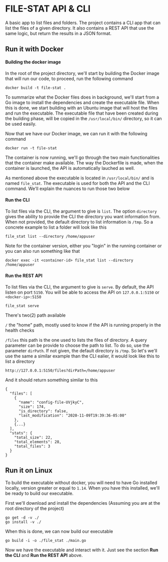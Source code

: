 # FILE-STAT API & CLI

A basic app to list files and folders. The project contains a CLI app that can list the files of a given directory. 
It also contains a REST API that use the same logic, but return the results in a JSON format.


## Run it with Docker


#### Building the docker image

In the root of the project directory, we'll start by building the Docker image that will run our code, to proceed, 
run the following command

    docker build -t file-stat .

To summarize what the Docker files does in background, we'll start from a Go image to install the dependencies and 
create the executable file. When this is done, we start building with an Ubuntu image that will host the files and run the executable. 
The executable file that have been created during the building phase, will be copied in the `/usr/local/bin/` 
directory, so it can be used easily.

Now that we have our Docker image, we can run it with the following command

    docker run -t file-stat
    
The container is now running, we'll go through the two main functionalities that the container make available. The way the Dockerfile is made, 
when the container is launched, the API is automatically lauched as well.

As mentioned above the executable is located in `/usr/local/bin/` and is named `file_stat`. The executable is used for both 
the API and the CLI command. We'll explain the nuances to run those two below


#### Run the CLI

To list files via the CLI, the argument to give is `list`. The option `directory` gives the ability to provide the CLI the directory you want information
from. When not provided, the default directory to list information is `/tmp`. So a concrete example to list a folder will look like this

    file_stat list --directory /home/appuser
    
Note for the container version, either you "login" in the running container or you can also run something like that

    docker exec -it <container-id> file_stat list --directory /home/appuser 


#### Run the REST API

To list files via the CLI, the argument to give is `serve`. By default, the API listen on port `5150`. 
You will be able to access the API on `127.0.0.1:5150` or `<docker-ip>:5150`

    file_stat serve

There's two(2) path available

`/`  the "home" path, mostly used to know if the API is running properly in the health checks


`/files`  this path is the one used to lists the files of directory. A query parameter can be provide to choose the path to list. 
To do so, use the parameter `dirPath`. If not given, the default directory is `/tmp`. So let's we'll use the same a similar example than the 
CLI ealier, it would look like this to list a directory

    http://127.0.0.1:5150/files?dirPath=/home/appuser

And it should return something similar to this

    {
      "files": [
        {
          "name": "config-file-UVjkyC",
          "size": 174,
          "is_directory": false,
          "last_modification": "2020-11-09T19:39:36-05:00"
        },
        {...}
      ],
      "stats": {
        "total_size": 22,
        "total_elements": 28,
        "total_files": 3
      }
    }


## Run it on Linux

To build the executable without docker, you will need to have Go installed locally, version greater or equal to `1.14`.
When you have this installed, we'll be ready to build our executable.

First we'll download and install the dependencies (Assuming you are at the root directory of the project)

    go get -d -v ./ 
    go install -v ./ 
    
When this is done, we can now build our executable

    go build -i -o ./file_stat ./main.go
    
Now we have the executable and interact with it. Just see the section **Run the CLI** and **Run the REST API** above.